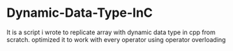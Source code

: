 # Dynamic-Data-Type-InC
It is a script i wrote  to replicate array with dynamic data type in cpp from scratch. optimized it to work with every operator using operator overloading
